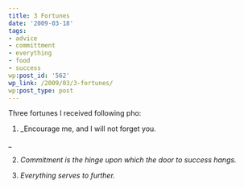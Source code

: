 ```yaml
---
title: 3 Fortunes
date: '2009-03-18'
tags:
- advice
- committment
- everything
- food
- success
wp:post_id: '562'
wp_link: /2009/03/3-fortunes/
wp:post_type: post
---
```


Three fortunes I received following pho:

1. _Encourage me, and I will not forget you.

_

2. _Commitment is the hinge upon which the door to success hangs._

3. _Everything serves to further._
